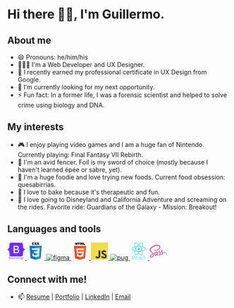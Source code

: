 # Hi there 👋🏽, I'm Guillermo.

## About me
- 😄 Pronouns: he/him/his
- 👨🏻‍💻 I'm a Web Developer and UX Designer.
- 🌱 I recently earned my professional certificate in UX Design from Google.
- 🔭 I’m currently looking for my next opportunity.
- ⚡ Fun fact: In a former life, I was a forensic scientist and helped to solve crime using biology and DNA.

## My interests
- 🎮 I enjoy playing video games and I am a huge fan of Nintendo.  Currently playing:  Final Fantasy VII Rebirth.
- 🤺 I'm an avid fencer.  Foil is my sword of choice (mostly because I haven't learned épée or sabre, yet).
- 🍔 I'm a huge foodie and love trying new foods.  Current food obsession:  quesabirrias.
- 🥐 I love to bake because it's therapeutic and fun.
- 🎢 I love going to Disneyland and California Adventure and screaming on the rides.  Favorite ride:  Guardians of the Galaxy - Mission: Breakout!

## Languages and tools
<p align="left"> <a href="https://getbootstrap.com" target="_blank" rel="noreferrer"> <img src="https://raw.githubusercontent.com/devicons/devicon/master/icons/bootstrap/bootstrap-plain-wordmark.svg" alt="bootstrap" width="40" height="40"/> </a> <a href="https://www.w3schools.com/css/" target="_blank" rel="noreferrer"> <img src="https://raw.githubusercontent.com/devicons/devicon/master/icons/css3/css3-original-wordmark.svg" alt="css3" width="40" height="40"/> </a> <a href="https://www.figma.com/" target="_blank" rel="noreferrer"> <img src="https://www.vectorlogo.zone/logos/figma/figma-icon.svg" alt="figma" width="40" height="40"/> </a> <a href="https://www.w3.org/html/" target="_blank" rel="noreferrer"> <img src="https://raw.githubusercontent.com/devicons/devicon/master/icons/html5/html5-original-wordmark.svg" alt="html5" width="40" height="40"/> </a> <a href="https://developer.mozilla.org/en-US/docs/Web/JavaScript" target="_blank" rel="noreferrer"> <img src="https://raw.githubusercontent.com/devicons/devicon/master/icons/javascript/javascript-original.svg" alt="javascript" width="40" height="40"/> </a> <a href="https://pugjs.org" target="_blank" rel="noreferrer"> <img src="https://cdn.worldvectorlogo.com/logos/pug.svg" alt="pug" width="40" height="40"/> </a> <a href="https://reactjs.org/" target="_blank" rel="noreferrer"> <img src="https://raw.githubusercontent.com/devicons/devicon/master/icons/react/react-original-wordmark.svg" alt="react" width="40" height="40"/> </a> <a href="https://sass-lang.com" target="_blank" rel="noreferrer"> <img src="https://raw.githubusercontent.com/devicons/devicon/master/icons/sass/sass-original.svg" alt="sass" width="40" height="40"/> </a> </p>


## Connect with me!
- 📫 [Resume](https://guillermo-martin.github.io/assets/documents/guillermo-martin-resume.pdf) | [Portfolio](https://guillermo-martin.github.io/) | [LinkedIn](https://www.linkedin.com/in/guillermo-martin-10441046/) | [Email](mailto:gscalica@gmail.com)
